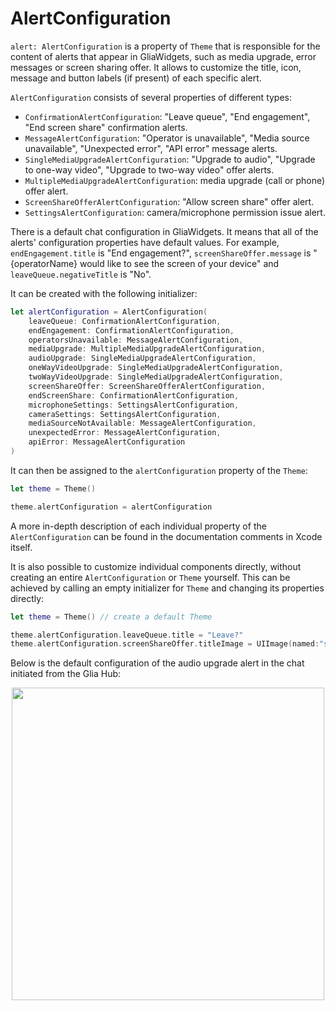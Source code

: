
[order]: # (7)
# AlertConfiguration

`alert: AlertConfiguration` is a property of `Theme` that is responsible for the content of alerts that appear in GliaWidgets, such as media upgrade, error messages or screen sharing offer. It allows to customize the title, icon, message and button labels (if present) of each specific alert.

`AlertConfiguration` consists of several properties of different types:
- `ConfirmationAlertConfiguration`: "Leave queue", "End engagement", "End screen share" confirmation alerts.
- `MessageAlertConfiguration`: "Operator is unavailable", "Media source unavailable", "Unexpected error", "API error" message alerts.
- `SingleMediaUpgradeAlertConfiguration`: "Upgrade to audio", "Upgrade to one-way video", "Upgrade to two-way video" offer alerts.
- `MultipleMediaUpgradeAlertConfiguration`: media upgrade (call or phone) offer alert.
- `ScreenShareOfferAlertConfiguration`: "Allow screen share" offer alert.
- `SettingsAlertConfiguration`: camera/microphone permission issue alert.

There is a default chat configuration in GliaWidgets. It means that all of the alerts' configuration properties have default values. For example, `endEngagement.title` is "End engagement?", `screenShareOffer.message` is "{operatorName} would like to see the screen of your device" and `leaveQueue.negativeTitle` is "No".

It can be created with the following initializer:
```swift
let alertConfiguration = AlertConfiguration(
    leaveQueue: ConfirmationAlertConfiguration,
    endEngagement: ConfirmationAlertConfiguration,
    operatorsUnavailable: MessageAlertConfiguration,
    mediaUpgrade: MultipleMediaUpgradeAlertConfiguration,
    audioUpgrade: SingleMediaUpgradeAlertConfiguration,
    oneWayVideoUpgrade: SingleMediaUpgradeAlertConfiguration,
    twoWayVideoUpgrade: SingleMediaUpgradeAlertConfiguration,
    screenShareOffer: ScreenShareOfferAlertConfiguration,
    endScreenShare: ConfirmationAlertConfiguration,
    microphoneSettings: SettingsAlertConfiguration,
    cameraSettings: SettingsAlertConfiguration,
    mediaSourceNotAvailable: MessageAlertConfiguration,
    unexpectedError: MessageAlertConfiguration,
    apiError: MessageAlertConfiguration
)
```

It can then be assigned to the `alertConfiguration` property of the `Theme`:
```swift
let theme = Theme()

theme.alertConfiguration = alertConfiguration
```

A more in-depth description of each individual property of the `AlertConfiguration` can be found in the documentation comments in Xcode itself.

It is also possible to customize individual components directly, without creating an entire `AlertConfiguration` or `Theme` yourself. This can be achieved by calling an empty initializer for `Theme` and changing its properties directly:
```swift
let theme = Theme() // create a default Theme

theme.alertConfiguration.leaveQueue.title = "Leave?"
theme.alertConfiguration.screenShareOffer.titleImage = UIImage(named:"screen")
```

Below is the default configuration of the audio upgrade alert in the chat initiated from the Glia Hub:

<p align="center">
  <img width="500" src="./images/alert_general_look.png">
</p>
